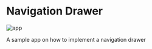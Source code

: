 # Navigation Drawer

![app](https://user-images.githubusercontent.com/17732781/55874700-6e475700-5b93-11e9-92d7-2a54aed3b9cb.gif)

A sample app on how to implement a navigation drawer
